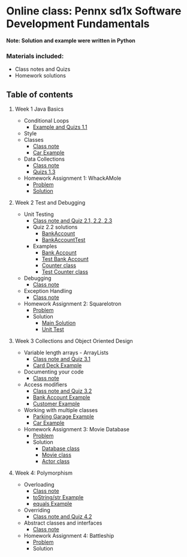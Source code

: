 # Online class: Pennx sd1x Software Development Fundamentals
**Note: Solution and example were written in Python**
### Materials included:
- Class notes and Quizs
- Homework solutions

## Table of contents
1. Week 1 Java Basics
    - Conditional Loops
        - [Example and Quizs 1.1](https://github.com/cd155/PennX_SD1x/blob/master/Week1%20Java%20Basics/conditionals_loops.py)
    - Style
    - Classes
        - [Class note](https://github.com/cd155/PennX_SD1x/blob/master/Week1%20Java%20Basics/classes.md)
        - [Car Example](https://github.com/cd155/PennX_SD1x/blob/master/Week1%20Java%20Basics/car.py)
    - Data Collections
        - [Class note](https://github.com/cd155/PennX_SD1x/blob/master/Week1%20Java%20Basics/data_collections.md)
        - [Quizs 1.3](https://github.com/cd155/PennX_SD1x/blob/master/Week1%20Java%20Basics/data_collections.py)
    - Homework Assignment 1: WhackAMole
        - [Problem](https://github.com/cd155/PennX_SD1x/blob/master/Week1%20Java%20Basics/whackamole.md)
        - [Solution](https://github.com/cd155/PennX_SD1x/blob/master/Week1%20Java%20Basics/whack_a_mole.py)

2. Week 2 Test and Debugging
    - Unit Testing
        - [Class note and Quiz 2.1, 2.2, 2.3](https://github.com/cd155/PennX_SD1x/blob/master/Week2%20Testing%20and%20Debugging/unit_testing.md)
        - Quiz 2.2 solutions
            - [BankAccount](https://github.com/cd155/PennX_SD1x/blob/master/Week2%20Testing%20and%20Debugging/bank_account.py)
            - [BankAccountTest](https://github.com/cd155/PennX_SD1x/blob/master/Week2%20Testing%20and%20Debugging/bank_account_quiz_two.py)
        - Examples
            - [Bank Account](https://github.com/cd155/PennX_SD1x/blob/master/Week2%20Testing%20and%20Debugging/bank_account.py)
            - [Test Bank Account](https://github.com/cd155/PennX_SD1x/blob/master/Week2%20Testing%20and%20Debugging/test_bank_account.py)
            - [Counter class](https://github.com/cd155/PennX_SD1x/blob/master/Week2%20Testing%20and%20Debugging/counter.py)
            - [Test Counter class](https://github.com/cd155/PennX_SD1x/blob/master/Week2%20Testing%20and%20Debugging/test_counter.py)
    - Debugging
        - [Class note](https://github.com/cd155/PennX_SD1x/blob/master/Week2%20Testing%20and%20Debugging/debugging.md)
    - Exception Handling
        - [Class note](https://github.com/cd155/PennX_SD1x/blob/master/Week2%20Testing%20and%20Debugging/exception_handling.md)
    - Homework Assignment 2: Squarelotron
        - [Problem](https://github.com/cd155/PennX_SD1x/blob/master/Week2%20Testing%20and%20Debugging/squarelotron.md)
        - Solution
            - [Main Solution](https://github.com/cd155/PennX_SD1x/blob/master/Week2%20Testing%20and%20Debugging/squarelotron.py)
            - [Unit Test](https://github.com/cd155/PennX_SD1x/blob/master/Week2%20Testing%20and%20Debugging/test_squarelotron.py)
3. Week 3 Collections and Object Oriented Design
    - Variable length arrays - ArrayLists
        - [Class note and Quiz 3.1](https://github.com/cd155/PennX_SD1x/blob/master/Week3%20Collections%20and%20Object%20Oriented%20Design/arraylists.md)
        - [Card Deck Example](https://github.com/cd155/PennX_SD1x/blob/master/Week3%20Collections%20and%20Object%20Oriented%20Design/card.py)
    - Documenting your code
        - [Class note](https://github.com/cd155/PennX_SD1x/blob/master/Week3%20Collections%20and%20Object%20Oriented%20Design/documentation.md)
    - Access modifiers
        - [Class note and Quiz 3.2](https://github.com/cd155/PennX_SD1x/blob/master/Week3%20Collections%20and%20Object%20Oriented%20Design/access_modifiers.md)
        - [Bank Account Example](https://github.com/cd155/PennX_SD1x/blob/master/Week3%20Collections%20and%20Object%20Oriented%20Design/bank_account.py)
        - [Customer Example](https://github.com/cd155/PennX_SD1x/blob/master/Week3%20Collections%20and%20Object%20Oriented%20Design/customer.py)
    - Working with multiple classes
        - [Parking Garage Example](https://github.com/cd155/PennX_SD1x/blob/master/Week3%20Collections%20and%20Object%20Oriented%20Design/parking_garage.py)
        - [Car Example](https://github.com/cd155/PennX_SD1x/blob/master/Week3%20Collections%20and%20Object%20Oriented%20Design/car.py)
    - Homework Assignment 3: Movie Database
        - [Problem](https://github.com/cd155/PennX_SD1x/blob/master/Week3%20Collections%20and%20Object%20Oriented%20Design/movie_database.md)
        - Solution
            - [Database class](https://github.com/cd155/PennX_SD1x/blob/master/Week3%20Collections%20and%20Object%20Oriented%20Design/movie_database.py)
            - [Movie class](https://github.com/cd155/PennX_SD1x/blob/master/Week3%20Collections%20and%20Object%20Oriented%20Design/movie.py)
            - [Actor class](https://github.com/cd155/PennX_SD1x/blob/master/Week3%20Collections%20and%20Object%20Oriented%20Design/actor.py)
4. Week 4: Polymorphism
    - Overloading
        - [Class note](https://github.com/cd155/PennX_SD1x/blob/master/Week4%20Polymorphism/overloading.md)
        - [toString/str Example](https://github.com/cd155/PennX_SD1x/blob/master/Week4%20Polymorphism/car.py)
        - [equals Example](https://github.com/cd155/PennX_SD1x/blob/master/Week4%20Polymorphism/car.py)
    - Overriding
        - [Class note and Quiz 4.2](https://github.com/cd155/PennX_SD1x/blob/master/Week4%20Polymorphism/overriding.md)
    - Abstract classes and interfaces
        - [Class note](https://github.com/cd155/PennX_SD1x/blob/master/Week4%20Polymorphism/abstract_classes_and_interfaces.md)
    - Homework Assignment 4: Battleship
        - [Problem](https://github.com/cd155/PennX_SD1x/blob/master/Week4%20Polymorphism/battleship.md)
        - Solution
